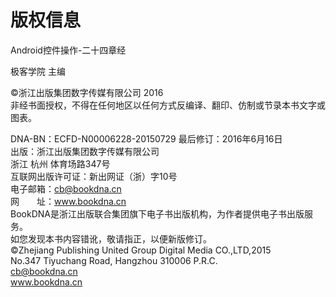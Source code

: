 # 版权信息

Android控件操作-二十四章经

极客学院 主编

©浙江出版集团数字传媒有限公司 2016  
非经书面授权，不得在任何地区以任何方式反编译、翻印、仿制或节录本书文字或图表。

DNA-BN：ECFD-N00006228-20150729
最后修订：2016年6月16日  
出版：浙江出版集团数字传媒有限公司  
浙江 杭州 体育场路347号  
互联网出版许可证：新出网证（浙）字10号  
电子邮箱：cb@bookdna.cn  
网　　址：www.bookdna.cn  
BookDNA是浙江出版联合集团旗下电子书出版机构，为作者提供电子书出版服务。  
如您发现本书内容错讹，敬请指正，以便新版修订。  
©Zhejiang Publishing United Group Digital Media CO.,LTD,2015  
No.347 Tiyuchang Road, Hangzhou 310006 P.R.C.  
cb@bookdna.cn  
www.bookdna.cn
